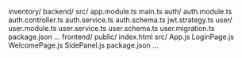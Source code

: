 inventory/
  backend/
    src/
      app.module.ts
      main.ts
      auth/
        auth.module.ts
        auth.controller.ts
        auth.service.ts
        auth.schema.ts
        jwt.strategy.ts
      user/
        user.module.ts
        user.service.ts
        user.schema.ts
        user.migration.ts
    package.json
    ...
  frontend/
    public/
      index.html
    src/
      App.js
      LoginPage.js
      WelcomePage.js
      SidePanel.js
    package.json
    ...